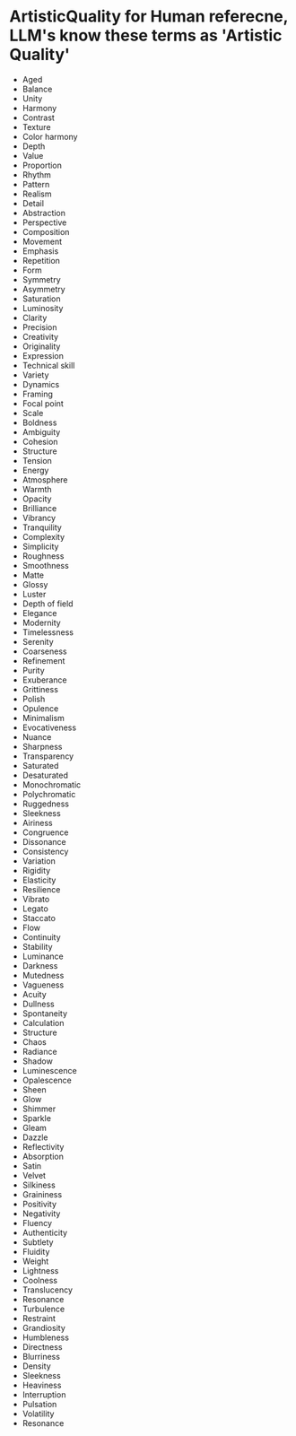 # ArtisticQuality for Human referecne, LLM's know these terms as 'Artistic Quality'
- Aged
- Balance
- Unity
- Harmony
- Contrast
- Texture
- Color harmony
- Depth
- Value
- Proportion
- Rhythm
- Pattern
- Realism
- Detail
- Abstraction
- Perspective
- Composition
- Movement
- Emphasis
- Repetition
- Form
- Symmetry
- Asymmetry
- Saturation
- Luminosity
- Clarity
- Precision
- Creativity
- Originality
- Expression
- Technical skill
- Variety
- Dynamics
- Framing
- Focal point
- Scale
- Boldness
- Ambiguity
- Cohesion
- Structure
- Tension
- Energy
- Atmosphere
- Warmth
- Opacity
- Brilliance
- Vibrancy
- Tranquility
- Complexity
- Simplicity
- Roughness
- Smoothness
- Matte
- Glossy
- Luster
- Depth of field
- Elegance
- Modernity
- Timelessness
- Serenity
- Coarseness
- Refinement
- Purity
- Exuberance
- Grittiness
- Polish
- Opulence
- Minimalism
- Evocativeness
- Nuance
- Sharpness
- Transparency
- Saturated
- Desaturated
- Monochromatic
- Polychromatic
- Ruggedness
- Sleekness
- Airiness
- Congruence
- Dissonance
- Consistency
- Variation
- Rigidity
- Elasticity
- Resilience
- Vibrato
- Legato
- Staccato
- Flow
- Continuity
- Stability
- Luminance
- Darkness
- Mutedness
- Vagueness
- Acuity
- Dullness
- Spontaneity
- Calculation
- Structure
- Chaos
- Radiance
- Shadow
- Luminescence
- Opalescence
- Sheen
- Glow
- Shimmer
- Sparkle
- Gleam
- Dazzle
- Reflectivity
- Absorption
- Satin
- Velvet
- Silkiness
- Graininess
- Positivity
- Negativity
- Fluency
- Authenticity
- Subtlety
- Fluidity
- Weight
- Lightness
- Coolness
- Translucency
- Resonance
- Turbulence
- Restraint
- Grandiosity
- Humbleness
- Directness
- Blurriness
- Density
- Sleekness
- Heaviness
- Interruption
- Pulsation
- Volatility
- Resonance
